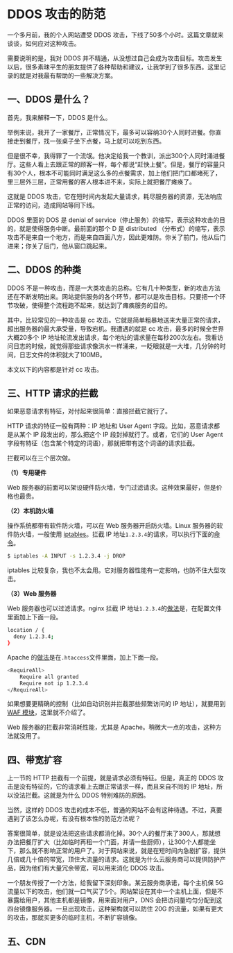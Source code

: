 # DDOS 攻击的防范

一个多月前，我的个人网站遭受 DDOS 攻击，下线了50多个小时。这篇文章就来谈谈，如何应对这种攻击。

需要说明的是，我对 DDOS 并不精通，从没想过自己会成为攻击目标。攻击发生以后，很多素昧平生的朋友提供了各种帮助和建议，让我学到了很多东西。这里记录的就是对我最有帮助的一些解决方案。

## 一、DDOS 是什么？

首先，我来解释一下，DDOS 是什么。

举例来说，我开了一家餐厅，正常情况下，最多可以容纳30个人同时进餐。你直接走到餐厅，找一张桌子坐下点餐，马上就可以吃到东西。

但是很不幸，我得罪了一个流氓。他决定给我一个教训，派出300个人同时涌进餐厅。这些人看上去跟正常的顾客一样，每个都说“赶快上餐”。但是，餐厅的容量只有30个人，根本不可能同时满足这么多的点餐需求，加上他们把门口都堵死了，里三层外三层，正常用餐的客人根本进不来，实际上就把餐厅瘫痪了。

这就是 DDOS 攻击，它在短时间内发起大量请求，耗尽服务器的资源，无法响应正常的访问，造成网站等同下线。

DDOS 里面的 DOS 是 denial of service（停止服务）的缩写，表示这种攻击的目的，就是使得服务中断。最前面的那个 D 是 distributed （分布式）的缩写，表示攻击不是来自一个地方，而是来自四面八方，因此更难防。你关了前门，他从后门进来；你关了后门，他从窗口跳起来。

## 二、DDOS 的种类

DDOS 不是一种攻击，而是一大类攻击的总称。它有几十种类型，新的攻击方法还在不断发明出来。网站提供服务的各个环节，都可以是攻击目标。只要把一个环节攻破，使得整个流程跑不起来，就达到了瘫痪服务的目的。

其中，比较常见的一种攻击是 cc 攻击。它就是简单粗暴地送来大量正常的请求，超出服务器的最大承受量，导致宕机。我遭遇的就是 cc 攻击，最多的时候全世界大概20多个 IP 地址轮流发出请求，每个地址的请求量在每秒200次左右。我看访问日志的时候，就觉得那些请求像洪水一样涌来，一眨眼就是一大堆，几分钟的时间，日志文件的体积就大了100MB。

本文以下的内容都是针对 cc 攻击。

## 三、HTTP 请求的拦截

如果恶意请求有特征，对付起来很简单：直接拦截它就行了。

HTTP 请求的特征一般有两种：IP 地址和 User Agent 字段。比如，恶意请求都是从某个 IP 段发出的，那么把这个 IP 段封掉就行了。或者，它们的 User Agent 字段有特征（包含某个特定的词语），那就把带有这个词语的请求拦截。

拦截可以在三个层次做。

**（1）专用硬件**

Web 服务器的前面可以架设硬件防火墙，专门过滤请求。这种效果最好，但是价格也最贵。

**（2）本机防火墙**

操作系统都带有软件防火墙，可以在 Web 服务器开启防火墙。Linux 服务器的软件防火墙，一般使用 [iptables](https://wiki.archlinux.org/index.php/Iptables_%28%E7%AE%80%E4%BD%93%E4%B8%AD%E6%96%87%29)。拦截 IP 地址`1.2.3.4`的请求，可以执行下面的[命令](https://www.howtogeek.com/177621/the-beginners-guide-to-iptables-the-linux-firewall/)。

```bash
$ iptables -A INPUT -s 1.2.3.4 -j DROP
```

iptables 比较复杂，我也不太会用。它对服务器性能有一定影响，也防不住大型攻击。

**（3）Web 服务器**

Web 服务器也可以过滤请求。nginx 拦截 IP 地址`1.2.3.4`的[做法](https://help.dreamhost.com/hc/en-us/articles/216456127-Blocking-IPs-with-Nginx)是，在配置文件里面加上下面一段。

```bash
location / {
  deny 1.2.3.4;
}
``` 

Apache 的[做法](https://stackoverflow.com/questions/3264233/apache-block-an-ip-address-from-accessing-the-website)是在`.htaccess`文件里面，加上下面一段。

```bash
<RequireAll>
    Require all granted
    Require not ip 1.2.3.4
</RequireAll>
```

如果想要更精确的控制（比如自动识别并拦截那些频繁访问的 IP 地址），就要用到 [WAF 模块](https://en.wikipedia.org/wiki/Web_application_firewall)，这里就不介绍了。

Web 服务器的拦截非常消耗性能，尤其是 Apache。稍微大一点的攻击，这种方法就没用了。

## 四、带宽扩容

上一节的 HTTP 拦截有一个前提，就是请求必须有特征。但是，真正的 DDOS 攻击是没有特征的，它的请求看上去跟正常请求一样，而且来自不同的 IP 地址，所以没法拦截。这就是为什么 DDOS 特别难防的原因。

当然，这样的 DDOS 攻击的成本不低，普通的网站不会有这种待遇。不过，真要遇到了该怎么办呢，有没有根本性的防范方法呢？

答案很简单，就是设法把这些请求都消化掉。30个人的餐厅来了300人，那就想办法把餐厅扩大（比如临时再租一个门面，并请一些厨师），让300个人都能坐下，那么就不影响正常的用户了。对于网站来说，就是在短时间内急剧扩容，提供几倍或几十倍的带宽，顶住大流量的请求。这就是为什么云服务商可以提供防护产品，因为他们有大量冗余带宽，可以用来消化 DDOS 攻击。

一个朋友传授了一个方法，给我留下深刻印象。某云服务商承诺，每个主机保 5G 流量以下的攻击，他们就一口气买了5个。网站架设在其中一个主机上面，但是不暴露给用户，其他主机都是镜像，用来面对用户，DNS 会把访问量均匀分配到这四台镜像服务器。一旦出现攻击，这种架构就可以防住 20G 的流量，如果有更大的攻击，那就买更多的临时主机，不断扩容镜像。

## 五、CDN
